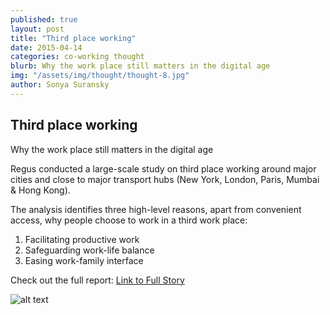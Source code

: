 ```yaml
---
published: true
layout: post
title: "Third place working"
date: 2015-04-14
categories: co-working thought
blurb: Why the work place still matters in the digital age
img: "/assets/img/thought/thought-8.jpg"
author: Sonya Suransky
---
```


## Third place working

Why the work place still matters in the digital age

Regus conducted a large-scale study on third place working around major cities and close to major transport hubs (New York, London, Paris, Mumbai & Hong Kong).

The analysis identifies three high-level reasons, apart from convenient access, why people choose to work in a third work place:

1.	Facilitating productive work
2.	Safeguarding work-life balance
3.	Easing work-family interface


Check out the full report: [Link to Full Story](http://www.regus.fr/images/Third%20Place%20Whitepaper_LowRes_tcm308-44973.pdf)

![alt text](/assets/img/thought/thought-8.jpg "Image")
